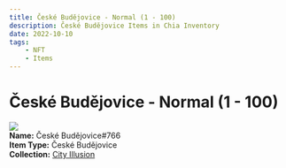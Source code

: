 ```yaml
---
title: České Budějovice - Normal (1 - 100)
description: České Budějovice Items in Chia Inventory
date: 2022-10-10
tags:
    - NFT
    - Items
---
```


# České Budějovice - Normal (1 - 100)
<div class="item_thumbnail">
<img loading="lazy" src="https://bv6ifgj2em6bnk4rt5nalaen6vhf4srjdpd3pxt5ar5t4e435pgq.arweave.net/DXyCmTojPBarkZ9aBYCN9U5eSikbx7fefQR7PhOb680"><br/>
<div><strong>Name:</strong> České Budějovice#766</div>
<div><strong>Item Type:</strong> České Budějovice</div>
<div><strong>Collection:</strong> <a href="https://www.spacescan.io/xch/nft/collection/col1lend2dcn558km4wcwta4xnkfv3xpcmlp9kyt0m909emvfxechlyqdl5ndg">City Illusion</a></div>
</div>

